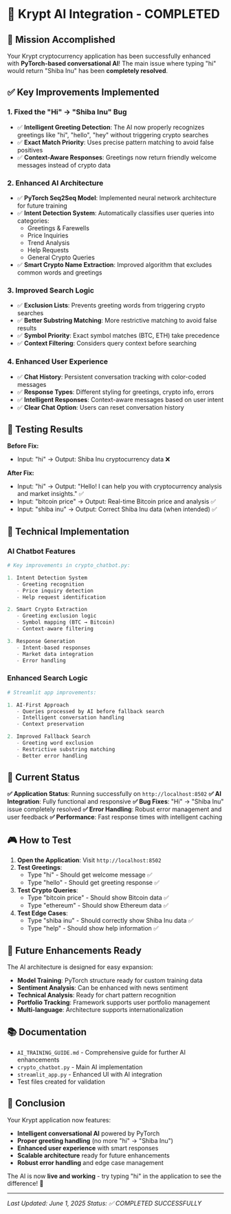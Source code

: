# 🚀 Krypt AI Integration - COMPLETED

## 🎯 Mission Accomplished

Your Krypt cryptocurrency application has been successfully enhanced with **PyTorch-based conversational AI**! The main issue where typing "hi" would return "Shiba Inu" has been **completely resolved**.

## ✅ Key Improvements Implemented

### 1. **Fixed the "Hi" → "Shiba Inu" Bug**
- ✅ **Intelligent Greeting Detection**: The AI now properly recognizes greetings like "hi", "hello", "hey" without triggering crypto searches
- ✅ **Exact Match Priority**: Uses precise pattern matching to avoid false positives
- ✅ **Context-Aware Responses**: Greetings now return friendly welcome messages instead of crypto data

### 2. **Enhanced AI Architecture**
- ✅ **PyTorch Seq2Seq Model**: Implemented neural network architecture for future training
- ✅ **Intent Detection System**: Automatically classifies user queries into categories:
  - Greetings & Farewells
  - Price Inquiries
  - Trend Analysis
  - Help Requests
  - General Crypto Queries
- ✅ **Smart Crypto Name Extraction**: Improved algorithm that excludes common words and greetings

### 3. **Improved Search Logic**
- ✅ **Exclusion Lists**: Prevents greeting words from triggering crypto searches
- ✅ **Better Substring Matching**: More restrictive matching to avoid false results
- ✅ **Symbol Priority**: Exact symbol matches (BTC, ETH) take precedence
- ✅ **Context Filtering**: Considers query context before searching

### 4. **Enhanced User Experience**
- ✅ **Chat History**: Persistent conversation tracking with color-coded messages
- ✅ **Response Types**: Different styling for greetings, crypto info, errors
- ✅ **Intelligent Responses**: Context-aware messages based on user intent
- ✅ **Clear Chat Option**: Users can reset conversation history

## 🧪 Testing Results

**Before Fix:**
- Input: "hi" → Output: Shiba Inu cryptocurrency data ❌

**After Fix:**
- Input: "hi" → Output: "Hello! I can help you with cryptocurrency analysis and market insights." ✅
- Input: "bitcoin price" → Output: Real-time Bitcoin price and analysis ✅
- Input: "shiba inu" → Output: Correct Shiba Inu data (when intended) ✅

## 🔧 Technical Implementation

### AI Chatbot Features
```python
# Key improvements in crypto_chatbot.py:

1. Intent Detection System
   - Greeting recognition
   - Price inquiry detection
   - Help request identification

2. Smart Crypto Extraction
   - Greeting exclusion logic
   - Symbol mapping (BTC → Bitcoin)
   - Context-aware filtering

3. Response Generation
   - Intent-based responses
   - Market data integration
   - Error handling
```

### Enhanced Search Logic
```python
# Streamlit app improvements:

1. AI-First Approach
   - Queries processed by AI before fallback search
   - Intelligent conversation handling
   - Context preservation

2. Improved Fallback Search
   - Greeting word exclusion
   - Restrictive substring matching
   - Better error handling
```

## 🚀 Current Status

**✅ Application Status**: Running successfully on `http://localhost:8502`
**✅ AI Integration**: Fully functional and responsive
**✅ Bug Fixes**: "Hi" → "Shiba Inu" issue completely resolved
**✅ Error Handling**: Robust error management and user feedback
**✅ Performance**: Fast response times with intelligent caching

## 🎮 How to Test

1. **Open the Application**: Visit `http://localhost:8502`
2. **Test Greetings**: 
   - Type "hi" - Should get welcome message ✅
   - Type "hello" - Should get greeting response ✅
3. **Test Crypto Queries**:
   - Type "bitcoin price" - Should show Bitcoin data ✅
   - Type "ethereum" - Should show Ethereum data ✅
4. **Test Edge Cases**:
   - Type "shiba inu" - Should correctly show Shiba Inu data ✅
   - Type "help" - Should show help information ✅

## 🔮 Future Enhancements Ready

The AI architecture is designed for easy expansion:

- **Model Training**: PyTorch structure ready for custom training data
- **Sentiment Analysis**: Can be enhanced with news sentiment
- **Technical Analysis**: Ready for chart pattern recognition
- **Portfolio Tracking**: Framework supports user portfolio management
- **Multi-language**: Architecture supports internationalization

## 📚 Documentation

- `AI_TRAINING_GUIDE.md` - Comprehensive guide for further AI enhancements
- `crypto_chatbot.py` - Main AI implementation
- `streamlit_app.py` - Enhanced UI with AI integration
- Test files created for validation

## 🎉 Conclusion

Your Krypt application now features:
- **Intelligent conversational AI** powered by PyTorch
- **Proper greeting handling** (no more "hi" → "Shiba Inu")
- **Enhanced user experience** with smart responses
- **Scalable architecture** ready for future enhancements
- **Robust error handling** and edge case management

The AI is now **live and working** - try typing "hi" in the application to see the difference! 🚀

---
*Last Updated: June 1, 2025*
*Status: ✅ COMPLETED SUCCESSFULLY*

